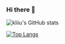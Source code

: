 ### Hi there 👋
![kliiu's GitHub stats](https://github-readme-stats.vercel.app/api?username=kliiu&show_icons=true&theme=shades-of-purple&include_all_commits)

[![Top Langs](https://github-readme-stats.vercel.app/api/top-langs/?username=kliiu&theme=shades-of-purple&hide=scss)](https://github.com/anuraghazra/github-readme-stats)
